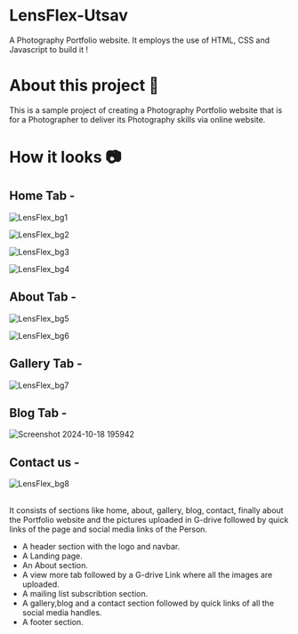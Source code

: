 
# LensFlex-Utsav

A Photography Portfolio website. It employs the use of HTML, CSS and Javascript to build it !


# About this project 🚀
This is a sample project of creating a Photography Portfolio website that is for a Photographer to deliver its Photography skills via online website.


# How it looks 📷

## Home Tab -
![LensFlex_bg1](https://github.com/user-attachments/assets/d661f0e3-6ee8-4b83-a076-31d6c0cc8612)

![LensFlex_bg2](https://github.com/user-attachments/assets/51d2c5ec-ec42-4a01-a74f-84f3d204846b)

![LensFlex_bg3](https://github.com/user-attachments/assets/b3499c9e-c731-48f0-ae7d-e80ad86d1b4c)

![LensFlex_bg4](https://github.com/user-attachments/assets/d76a90fb-74ac-4223-9c3e-ecda899e683c)

## About Tab -
![LensFlex_bg5](https://github.com/user-attachments/assets/6d38b1e7-636a-42a1-a973-0eb0e000c3c5)

![LensFlex_bg6](https://github.com/user-attachments/assets/4c3f75d4-3f95-40ad-9130-b8c4eca1074e)

## Gallery Tab -
![LensFlex_bg7](https://github.com/user-attachments/assets/973fcd72-1ad2-463a-b263-89acef68e4ee)

## Blog Tab -
![Screenshot 2024-10-18 195942](https://github.com/user-attachments/assets/ac780d8d-7a69-453b-8e1f-bc8c564a5081)

## Contact us -
![LensFlex_bg8](https://github.com/user-attachments/assets/9941e404-c867-481d-8d7b-8d1bb7181f1f)



<br>
It consists of sections like home, about, gallery, blog, contact, finally about the Portfolio website and the pictures uploaded in G-drive followed by quick links of the page and social media links of the Person.

* A header section with the logo and navbar.
* A Landing page.
* An About section.
* A view more tab followed by a G-drive Link where all the images are uploaded.
* A mailing list subscribtion section.
* A gallery,blog and a contact section followed by quick links of all the social media handles.
* A footer section.
